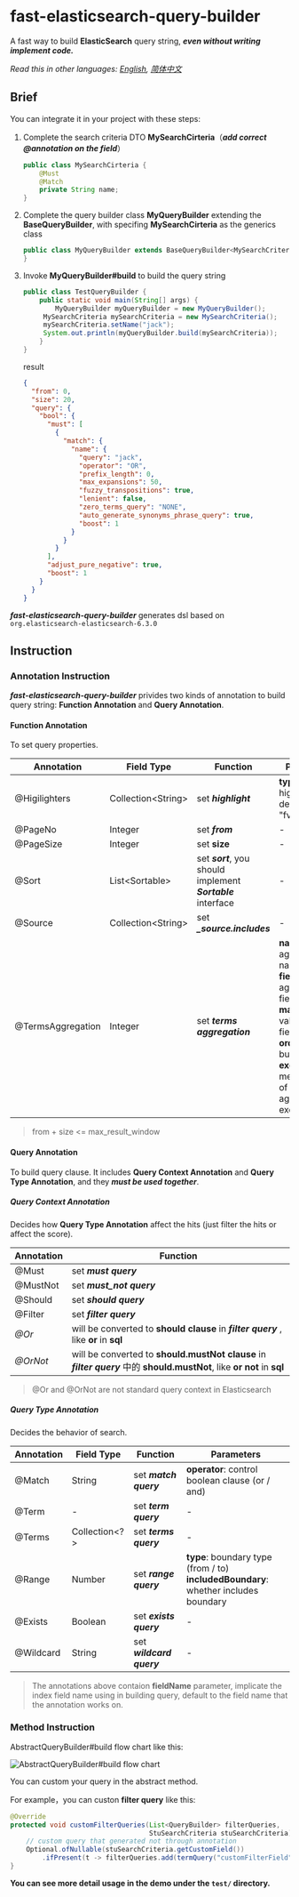 # fast-elasticsearch-query-builder
A fast way to build **ElasticSearch** query string, ***even without writing implement code.***

*Read this in other languages: [English](README.md), [简体中文](README.zh-cn.md)*

## Brief

You can integrate it in your project with these steps:

1. Complete the search criteria DTO **MySearchCirteria**（***add correct @annotation on the field***）

   ```java
   public class MySearchCirteria {
       @Must
       @Match
       private String name;
   }
   ```

2. Complete the query builder class **MyQueryBuilder** extending the  **BaseQueryBuilder**, with specifing **MySearchCirteria**  as the generics class

   ```java
   public class MyQueryBuilder extends BaseQueryBuilder<MySearchCriteria> {
   }
   ```

3. Invoke **MyQueryBuilder#build** to build the query string

   ```java
   public class TestQueryBuilder {
       public static void main(String[] args) {
           MyQueryBuilder myQueryBuilder = new MyQueryBuilder();
   		MySearchCriteria mySearchCriteria = new MySearchCriteria();
   		mySearchCriteria.setName("jack");
   		System.out.println(myQueryBuilder.build(mySearchCriteria));
       }
   }
   ```

   result

   ```json
   {
     "from": 0,
     "size": 20,
     "query": {
       "bool": {
         "must": [
           {
             "match": {
               "name": {
                 "query": "jack",
                 "operator": "OR",
                 "prefix_length": 0,
                 "max_expansions": 50,
                 "fuzzy_transpositions": true,
                 "lenient": false,
                 "zero_terms_query": "NONE",
                 "auto_generate_synonyms_phrase_query": true,
                 "boost": 1
               }
             }
           }
         ],
         "adjust_pure_negative": true,
         "boost": 1
       }
     }
   }
   ```

***fast-elasticsearch-query-builder*** generates dsl based on `org.elasticsearch-elasticsearch-6.3.0`

## Instruction

### Annotation Instruction

***fast-elasticsearch-query-builder*** privides two kinds of annotation to build query string: **Function Annotation** and **Query Annotation**.

#### Function Annotation

To set query properties.

| Annotation        | Field Type          | Function                                                     | Parameters                                                   |
| ----------------- | ------------------- | ------------------------------------------------------------ | ------------------------------------------------------------ |
| @Higilighters     | Collection\<String> | set ***highlight***                                          | **type**: the highlight type, default to "fvh"               |
| @PageNo           | Integer             | set  ***from***                                              | -                                                            |
| @PageSize         | Integer             | set **size**                                                 | -                                                            |
| @Sort             | List\<Sortable>     | set ***sort***, you should implement ***Sortable*** interface | -                                                            |
| @Source           | Collection\<String> | set ***_source.includes***                                   | -                                                            |
| @TermsAggregation | Integer             | set ***terms aggregation***                                  | **name**: aggregation name<br />**field**: aggregation field<br />**maxSize**: max value of the field<br />**order**: buckets' order<br />**executionHint**: mechanisms of aggregations execution |

> from + size <= max_result_window

#### Query Annotation

To build query clause. It includes **Query Context Annotation** and **Query Type Annotation**, and they ***must be used together***.

##### Query Context Annotation

Decides how  **Query Type Annotation** affect the hits (just filter the hits or affect the score).

| Annotation | Function                                                     |
| ---------- | ------------------------------------------------------------ |
| @Must      | set ***must query***                                         |
| @MustNot   | set ***must_not query***                                     |
| @Should    | set ***should query***                                       |
| @Filter    | set ***filter query***                                       |
| *@Or*      | will be converted to **should clause** in ***filter query*** , like **or** in **sql** |
| *@OrNot*   | will be converted to **should.mustNot clause** in  ***filter query*** 中的 **should.mustNot**, like **or not** in **sql** |

> @Or and @OrNot are not standard query context in Elasticsearch

##### Query Type Annotation

Decides the behavior of search.

| Annotation | Field Type    | Function                 | Parameters                                                   |
| ---------- | ------------- | ------------------------ | ------------------------------------------------------------ |
| @Match     | String        | set ***match query***    | **operator**: control boolean clause (or / and)              |
| @Term      | -             | set ***term query***     | -                                                            |
| @Terms     | Collection<?> | set ***terms query***    | -                                                            |
| @Range     | Number        | set ***range query***    | **type**: boundary type (from / to)<br />**includedBoundary**: whether includes boundary |
| @Exists    | Boolean       | set ***exists query***   | -                                                            |
| @Wildcard  | String        | set ***wildcard query*** | -                                                            |

> The annotations above contaion **fieldName** parameter, implicate the index field name using in building query, default to the field name that the annotation works on.

### Method Instruction

AbstractQueryBuilder#build flow chart like this:

![AbstractQueryBuilder#build flow chart](https://raw.githubusercontent.com/Thare-Lam/fast-elasticsearch-query-builder/master/query-builder-flow-chart.jpg)

You can custom your query in the abstract method.

For example，you can custon **filter query** like this:

```java
@Override
protected void customFilterQueries(List<QueryBuilder> filterQueries, 
                                   StuSearchCriteria stuSearchCriteria) {
    // custom query that generated not through annotation
    Optional.ofNullable(stuSearchCriteria.getCustomField())
        .ifPresent(t -> filterQueries.add(termQuery("customFilterField", t)));
}
```

**You can see more detail usage in the demo under the `test/` directory.**